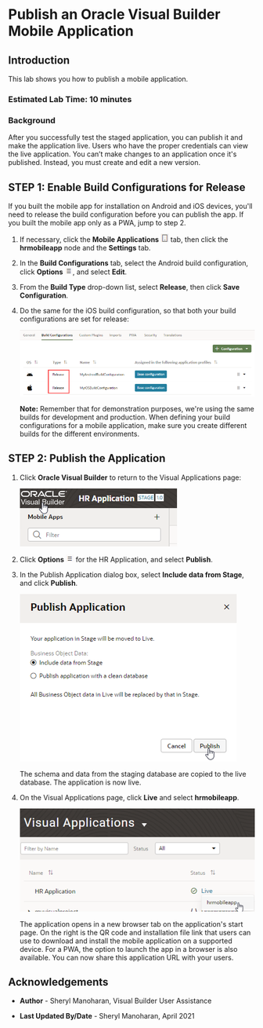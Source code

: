 # Publish an Oracle Visual Builder Mobile Application

## Introduction

This lab shows you how to publish a mobile application.

### Estimated Lab Time:  10 minutes

### Background

After you successfully test the staged application, you can publish it and make the application live. Users who have the proper credentials can view the live application. You can’t make changes to an application once it's published. Instead, you must create and edit a new version.

## **STEP 1**: Enable Build Configurations for Release

If you built the mobile app for installation on Android and iOS devices, you'll need to release the build configuration before you can publish the app. If you built the mobile app only as a PWA, jump to step 2.

1.  If necessary, click the **Mobile Applications** ![](images/vbmpu_mob_mob_icon.png) tab, then click the **hrmobileapp** node and the **Settings** tab.
2.  In the **Build Configurations** tab, select the Android build configuration, click **Options** ![](images/vbmpu_menu_icon.png), and select **Edit**.
3.  From the **Build Type** drop-down list, select **Release**, then click **Save Configuration**.
4.  Do the same for the iOS build configuration, so that both your build configurations are set for release:

    ![](./images/vbmpu_pub_s3.png)

    **Note:** Remember that  for demonstration purposes, we're using the same builds for development and production. When defining your build configurations for a mobile application, make sure you create different builds for the different environments.  

## **STEP 2**: Publish the Application

1.  Click **Oracle Visual Builder** to return to the Visual Applications page:

    ![](./images/vbmca_homeicon.png)

2.  Click **Options** ![](./images/vbmpu_menu_icon.png) for the HR Application, and select **Publish**.
3.  In the Publish Application dialog box, select **Include data from Stage**, and click **Publish**.

    ![](./images/vbmpu_pub_s8.png)

    The schema and data from the staging database are copied to the live database. The application is now live.

4.  On the Visual Applications page, click **Live** and select **hrmobileapp**.

    ![](./images/vbmpu_pub_s9.png)

    The application opens in a new browser tab on the application's start page. On the right is the QR code and installation file link that users can use to download and install the mobile application on a supported device. For a PWA, the option to launch the app in a browser is also available. You can now share this application URL with your users.


## Acknowledgements
* **Author** - Sheryl Manoharan, Visual Builder User Assistance

* **Last Updated By/Date** - Sheryl Manoharan, April 2021
